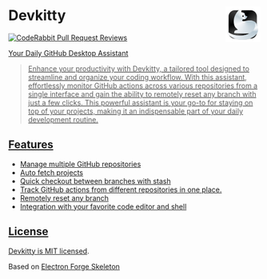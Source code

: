 # Devkitty <a href="#"><img align="right" src="assets/logo.png" height="70px" />

![CodeRabbit Pull Request Reviews](https://img.shields.io/coderabbit/prs/github/egor-xyz/devkitty?utm_source=oss&utm_medium=github&utm_campaign=egor-xyz%2Fdevkitty&labelColor=171717&color=FF570A&link=https%3A%2F%2Fcoderabbit.ai&label=CodeRabbit+Reviews)

Your Daily GitHub Desktop Assistant

> Enhance your productivity with Devkitty, a tailored tool designed to streamline and organize your coding workflow. With this assistant, effortlessly monitor GitHub actions across various repositories from a single interface and gain the ability to remotely reset any branch with just a few clicks. This powerful assistant is your go-to for staying on top of your projects, making it an indispensable part of your daily development routine.

## Features

- Manage multiple GitHub repositories
- Auto fetch projects
- Quick checkout between branches with stash
- Track GitHub actions from different repositories in one place.
- Remotely reset any branch
- Integration with your favorite code editor and shell

## License

Devkitty is [MIT licensed](./LICENSE).

Based on [Electron Forge Skeleton](https://www.electronforge.io/)

